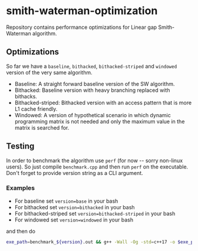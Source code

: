 # smith-waterman-optimization

Repository contains performance optimizations for Linear gap Smith-Waterman algorithm.

## Optimizations
So far we have a `baseline`, `bithacked`, `bithacked-striped` and `windowed` version of the very same algorithm.
- Baseline: A straight forward baseline version of the SW algorithm.
- Bithacked: Baseline version with heavy branching replaced with bithacks.
- Bithacked-striped: Bithacked version with an access pattern that is more L1 cache friendly.
- Windowed: A version of hypothetical scenario in which dynamic programming matrix is not needed and only the maximum value in the matrix is searched for.

## Testing
In order to benchmark the algorithm use `perf` (for now -- sorry non-linux users). So just compile `benchmark.cpp` and then run `perf` on the executable. Don't forget to provide version string as a CLI argument.

### Examples
- For baseline set `version=base` in your bash
- For bithacked set `version=bithacked` in your bash
- For bithacked-striped set `version=bithacked-striped` in your bash
- For windowed set `version=windowed` in your bash

and then do
```bash
exe_path=benchmark_${version}.out && g++ -Wall -Og -std=c++17 -o $exe_path benchmark.cpp && perf stat -e L1-dcache-load-misses:u,LLC-load-misses:u,cache-misses:u,cache-references:u,branch-misses:u,page-faults:u,cycles:u,L1-dcache-stores:u,instructions:u ./$exe_path $version
```
